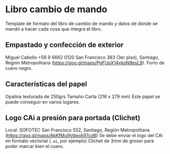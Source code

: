 # Libro cambio de mando
Template de formato del libro de cambio de mando y datos de dónde se mandó a hacer cada cosa que integra el libro.

## Empastado y confección de exterior
Miguel Cabello
+56 9 6662 0120‬
San Francisco 383 (3er piso), Santiago, Región Metropolitana (https://goo.gl/maps/PgFUpX14xkoN9esL9).
Forro de cuero negro.

## Características del papel
Opalina texturada de 250grs
Tamaño Carta (216 x 279 mm)
Este papel se puede conseguir en varios lugares.

## Logo CAi a presión para portada (Clichet)
Local: SOFOTEC
San Francisco 552, Santiago, Región Metropolitana (https://goo.gl/maps/AkKfMu9VdwjA97cd6)
Se debe enviar el logo del CAi en formato vectorial (`.ai`, por ejemplo)
Clichet de 3mm de grosor para poder marcar bien el cuero.